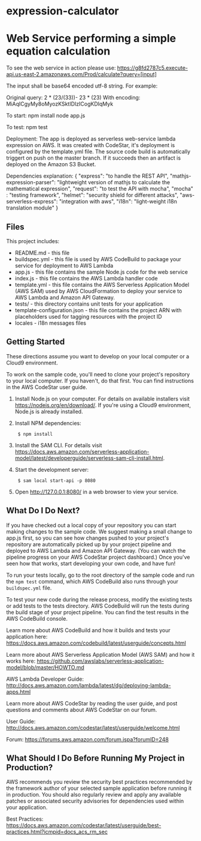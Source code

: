 # expression-calculator
Web Service performing a simple equation calculation
==============================================

To see the web service in action please use: 
https://g8fd2787c5.execute-api.us-east-2.amazonaws.com/Prod/calculate?query=[input]

The input shall be base64 encoded utf-8 string. For example:

Original query: 2 * (23/(33))- 23 * (23)
With encoding: MiAqICgyMy8oMyozKSktIDIzICogKDIqMyk


To start:
npm install
node app.js

To test:
npm test

Deployment:
The app is deployed as serverless web-service lambda expression on AWS.
It was created with CodeStar, it's deployment is configured by the template.yml file. 
The source code build is automatically triggert on push on the master branch. If it succeeds then an artifact is deployed on the Amazon S3 Bucket. 


Dependencies explanation:
{
    "express": "to handle the REST API",
    "mathjs-expression-parser": "lightweight version of mathjs to calculate the mathematical expression",
    "request": "to test the API with mocha",
    "mocha" : "testing framework",
    "helmet": "security shield for different attacks",
    "aws-serverless-express": "integration with aws",
    "i18n": "light-weight i18n translation module"
}


Files
-----------

This project includes:

* README.md - this file
* buildspec.yml - this file is used by AWS CodeBuild to package your
  service for deployment to AWS Lambda
* app.js - this file contains the sample Node.js code for the web service
* index.js - this file contains the AWS Lambda handler code
* template.yml - this file contains the AWS Serverless Application Model (AWS SAM) used
  by AWS CloudFormation to deploy your service to AWS Lambda and Amazon API
  Gateway.
* tests/ - this directory contains unit tests for your application
* template-configuration.json - this file contains the project ARN with placeholders used for tagging resources with the project ID
* locales - i18n messages files

Getting Started
---------------

These directions assume you want to develop on your local computer or a Cloud9 environment.

To work on the sample code, you'll need to clone your project's repository to your
local computer. If you haven't, do that first. You can find instructions in the
AWS CodeStar user guide.

1. Install Node.js on your computer.  For details on available installers visit
   https://nodejs.org/en/download/. If you're using a Cloud9 environment, Node.js is already installed.

2. Install NPM dependencies:

        $ npm install
        
3. Install the SAM CLI. For details visit 
https://docs.aws.amazon.com/serverless-application-model/latest/developerguide/serverless-sam-cli-install.html.

4. Start the development server:

        $ sam local start-api -p 8080

5. Open http://127.0.0.1:8080/ in a web browser to view your service.

What Do I Do Next?
------------------

If you have checked out a local copy of your repository you can start making
changes to the sample code.  We suggest making a small change to app.js first,
so you can see how changes pushed to your project's repository are automatically
picked up by your project pipeline and deployed to AWS Lambda and Amazon API Gateway.
(You can watch the pipeline progress on your AWS CodeStar project dashboard.)
Once you've seen how that works, start developing your own code, and have fun!

To run your tests locally, go to the root directory of the
sample code and run the `npm test` command, which
AWS CodeBuild also runs through your `buildspec.yml` file.

To test your new code during the release process, modify the existing tests or
add tests to the tests directory. AWS CodeBuild will run the tests during the
build stage of your project pipeline. You can find the test results
in the AWS CodeBuild console.

Learn more about AWS CodeBuild and how it builds and tests your application here:
https://docs.aws.amazon.com/codebuild/latest/userguide/concepts.html

Learn more about AWS Serverless Application Model (AWS SAM) and how it works here:
https://github.com/awslabs/serverless-application-model/blob/master/HOWTO.md

AWS Lambda Developer Guide:
http://docs.aws.amazon.com/lambda/latest/dg/deploying-lambda-apps.html

Learn more about AWS CodeStar by reading the user guide, and post questions and
comments about AWS CodeStar on our forum.

User Guide: http://docs.aws.amazon.com/codestar/latest/userguide/welcome.html

Forum: https://forums.aws.amazon.com/forum.jspa?forumID=248

What Should I Do Before Running My Project in Production?
------------------

AWS recommends you review the security best practices recommended by the framework
author of your selected sample application before running it in production. You
should also regularly review and apply any available patches or associated security
advisories for dependencies used within your application.

Best Practices: https://docs.aws.amazon.com/codestar/latest/userguide/best-practices.html?icmpid=docs_acs_rm_sec

